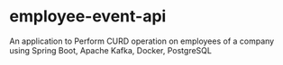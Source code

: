 # employee-event-api
An application to Perform CURD operation on employees of a company using Spring Boot, Apache Kafka, Docker, PostgreSQL
